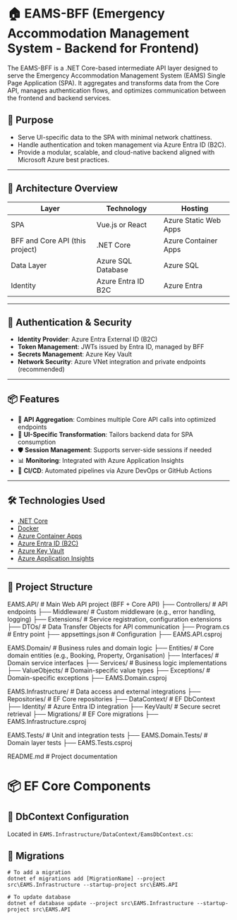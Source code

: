# 🏠 EAMS-BFF (Emergency Accommodation Management System - Backend for Frontend)

The EAMS-BFF is a .NET Core-based intermediate API layer designed to serve the Emergency Accommodation Management System (EAMS) Single Page Application (SPA). It aggregates and transforms data from the Core API, manages authentication flows, and optimizes communication between the frontend and backend services.

## 🚀 Purpose

- Serve UI-specific data to the SPA with minimal network chattiness.
- Handle authentication and token management via Azure Entra ID (B2C).
- Provide a modular, scalable, and cloud-native backend aligned with Microsoft Azure best practices.

---

## 🧱 Architecture Overview

| Layer         | Technology        | Hosting                |
|--------------|-------------------|------------------------|
| SPA          | Vue.js or React   | Azure Static Web Apps  |
| BFF and Core API (this project) | .NET Core         | Azure Container Apps   |
| Data Layer   | Azure SQL Database| Azure SQL              |
| Identity     | Azure Entra ID B2C| Azure Entra            |

---

## 🔐 Authentication & Security

- **Identity Provider**: Azure Entra External ID (B2C)
- **Token Management**: JWTs issued by Entra ID, managed by BFF
- **Secrets Management**: Azure Key Vault
- **Network Security**: Azure VNet integration and private endpoints (recommended)

---

## 📦 Features

- 🔄 **API Aggregation**: Combines multiple Core API calls into optimized endpoints
- 🎯 **UI-Specific Transformation**: Tailors backend data for SPA consumption
- 🛡️ **Session Management**: Supports server-side sessions if needed
- 📊 **Monitoring**: Integrated with Azure Application Insights
- 🔧 **CI/CD**: Automated pipelines via Azure DevOps or GitHub Actions

---

## 🛠️ Technologies Used

- [.NET Core](https://dotnet.microsoft.com/)
- [Docker](https://www.docker.com/)
- [Azure Container Apps](https://learn.microsoft.com/en-us/azure/container-apps/)
- [Azure Entra ID (B2C)](https://learn.microsoft.com/en-us/azure/active-directory-b2c/)
- [Azure Key Vault](https://learn.microsoft.com/en-us/azure/key-vault/)
- [Azure Application Insights](https://learn.microsoft.com/en-us/azure/azure-monitor/app/app-insights-overview)

---

## 📁 Project Structure

EAMS.API/                          # Main Web API project (BFF + Core API)
├── Controllers/                   # API endpoints
├── Middleware/                    # Custom middleware (e.g., error handling, logging)
├── Extensions/                    # Service registration, configuration extensions
├── DTOs/                          # Data Transfer Objects for API communication
├── Program.cs                     # Entry point
├── appsettings.json               # Configuration
├── EAMS.API.csproj

EAMS.Domain/                       # Business rules and domain logic
├── Entities/                      # Core domain entities (e.g., Booking, Property, Organisation)
├── Interfaces/                    # Domain service interfaces
├── Services/                      # Business logic implementations
├── ValueObjects/                  # Domain-specific value types
├── Exceptions/                    # Domain-specific exceptions
├── EAMS.Domain.csproj

EAMS.Infrastructure/              # Data access and external integrations
├── Repositories/                 # EF Core repositories
├── DataContext/                  # EF DbContext
├── Identity/                     # Azure Entra ID integration
├── KeyVault/                     # Secure secret retrieval
├── Migrations/					  # EF Core migrations
├── EAMS.Infrastructure.csproj

EAMS.Tests/                       # Unit and integration tests
├── EAMS.Domain.Tests/            # Domain layer tests
├── EAMS.Tests.csproj

README.md                         # Project documentation

# 📦 EF Core Components


## 🧱 DbContext Configuration

Located in `EAMS.Infrastructure/DataContext/EamsDbContext.cs`:

## 🧱 Migrations

```
# To add a migration
dotnet ef migrations add [MigrationName] --project src\EAMS.Infrastructure --startup-project src\EAMS.API

# To update database
dotnet ef database update --project src\EAMS.Infrastructure --startup-project src\EAMS.API
```